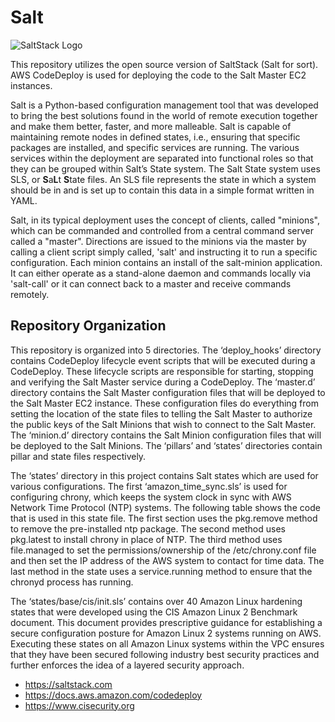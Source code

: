 # Salt

![SaltStack Logo](https://en.wikipedia.org/wiki/Salt_(software)#/media/File:SaltStack_logo_blk_2k.png)

This repository utilizes the open source version of SaltStack (Salt for sort). AWS CodeDeploy is used for deploying the code to the Salt Master EC2 instances.

Salt is a Python-based configuration management tool that was developed to bring the best solutions found in the world of remote execution together and make them better, faster, and more malleable. Salt is capable of maintaining remote nodes in defined states, i.e., ensuring that specific packages are installed, and specific services are running. The various services within the deployment are separated into functional roles so that they can be grouped within Salt’s State system. The Salt State system uses SLS, or **S**a**L**t **S**tate files. An SLS file represents the state in which a system should be in and is set up to contain this data in a simple format written in YAML.

Salt, in its typical deployment uses the concept of clients, called "minions", which can be commanded and controlled from a central command server called a "master". Directions are issued to the minions via the master by calling a client script simply called, 'salt' and instructing it to run a specific configuration. Each minion contains an install of the salt-minion application. It can either operate as a stand-alone daemon and commands locally via 'salt-call' or it can connect back to a master and receive commands remotely.

## Repository Organization ##
This repository is organized into 5 directories. The ‘deploy_hooks’ directory contains CodeDeploy lifecycle event scripts that will be executed during a CodeDeploy. These lifecycle scripts are responsible for starting, stopping and verifying the Salt Master service during a CodeDeploy. The ‘master.d’ directory contains the Salt Master configuration files that will be deployed to the Salt Master EC2 instance. These configuration files do everything from setting the location of the state files to telling the Salt Master to authorize the public keys of the Salt Minions that wish to connect to the Salt Master. The ‘minion.d’ directory contains the Salt Minion configuration files that will be deployed to the Salt Minions. The ‘pillars’ and ‘states’ directories contain pillar and state files respectively.

The ‘states’ directory in this project contains Salt states which are used for various configurations. The first ‘amazon_time_sync.sls’ is used for configuring chrony, which keeps the system clock in sync with AWS Network Time Protocol (NTP) systems. The following table shows the code that is used in this state file. The first section uses the pkg.remove method to remove the pre-installed ntp package. The second method uses pkg.latest to install chrony in place of NTP. The third method uses file.managed to set the permissions/ownership of the /etc/chrony.conf file and then set the IP address of the AWS system to contact for time data. The last method in the state uses a service.running method to ensure that the chronyd process has running.

The ‘states/base/cis/init.sls’ contains over 40 Amazon Linux hardening states that were developed using the CIS Amazon Linux 2 Benchmark document. This document provides prescriptive guidance for establishing a secure configuration posture for Amazon Linux 2 systems running on AWS. Executing these states on all Amazon Linux systems within the VPC ensures that they have been secured following industry best security practices and further enforces the idea of a layered security approach.

* https://saltstack.com
* https://docs.aws.amazon.com/codedeploy
* https://www.cisecurity.org
